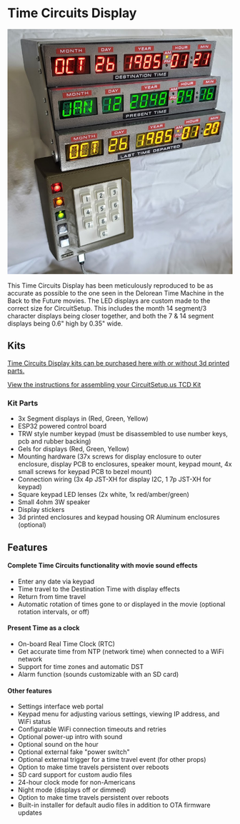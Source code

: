 # Time Circuits Display

![TCD Front](https://raw.githubusercontent.com/CircuitSetup/Time-Circuits-Display/master/Images/tcd_front2.jpg)


This Time Circuits Display has been meticulously reproduced to be as accurate as possible to the one seen in the Delorean Time Machine in the Back to the Future movies. The LED displays are custom made to the correct size for CircuitSetup. This includes the month 14 segment/3 character displays being closer together, and both the 7 & 14 segment displays being 0.6" high by 0.35" wide.

## Kits
[Time Circuits Display kits can be purchased here with or without 3d printed parts.](https://circuitsetup.us/product/complete-time-circuits-display-kit/)

[View the instructions for assembling your CircuitSetup.us TCD Kit](https://github.com/CircuitSetup/Time-Circuits-Display/wiki)

### Kit Parts
- 3x Segment displays in (Red, Green, Yellow)
- ESP32 powered control board
- TRW style number keypad (must be disassembled to use number keys, pcb and rubber backing)
- Gels for displays (Red, Green, Yellow)
- Mounting hardware (37x screws for display enclosure to outer enclosure, display PCB to enclosures, speaker mount, keypad mount, 4x small screws for keypad PCB to bezel mount)
- Connection wiring (3x 4p JST-XH for display I2C, 1 7p JST-XH for keypad)
- Square keypad LED lenses (2x white, 1x red/amber/green)
- Small 4ohm 3W speaker
- Display stickers
- 3d printed enclosures and keypad housing OR Aluminum enclosures (optional)

## Features
#### Complete Time Circuits functionality with movie sound effects
- Enter any date via keypad
- Time travel to the Destination Time with display effects
- Return from time travel
- Automatic rotation of times gone to or displayed in the movie (optional rotation intervals, or off)
#### Present Time as a clock
- On-board Real Time Clock (RTC)
- Get accurate time from NTP (network time) when connected to a WiFi network
- Support for time zones and automatic DST
- Alarm function (sounds customizable with an SD card)
#### Other features
- Settings interface web portal
- Keypad menu for adjusting various settings, viewing IP address, and WiFi status
- Configurable WiFi connection timeouts and retries
- Optional power-up intro with sound
- Optional sound on the hour
- Optional external fake "power switch"
- Optional external trigger for a time travel event (for other props)
- Option to make time travels persistent over reboots
- SD card support for custom audio files
- 24-hour clock mode for non-Americans
- Night mode (displays off or dimmed)
- Option to make time travels persistent over reboots
- Built-in installer for default audio files in addition to OTA firmware updates




